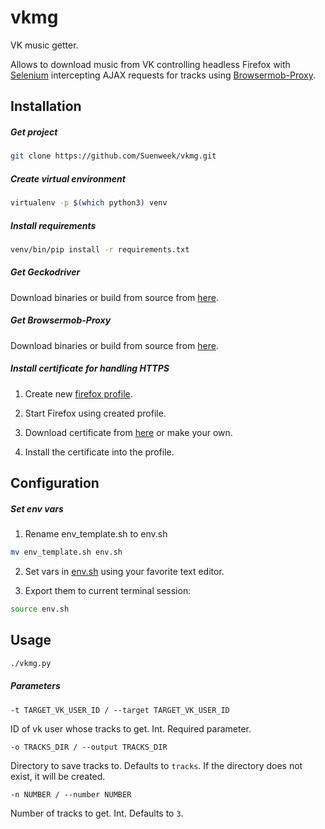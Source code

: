 # vkmg
VK music getter.

Allows to download music from VK controlling headless Firefox with
[Selenium](http://docs.seleniumhq.org)
intercepting AJAX requests for tracks using
[Browsermob-Proxy](https://github.com/lightbody/browsermob-proxy).

## Installation

##### Get project
```bash
git clone https://github.com/Suenweek/vkmg.git
```

##### Create virtual environment
```bash
virtualenv -p $(which python3) venv
```

##### Install requirements
```bash
venv/bin/pip install -r requirements.txt
```

##### Get Geckodriver
Download binaries or build from source from
[here](https://github.com/mozilla/geckodriver/releases).

##### Get Browsermob-Proxy
Download binaries or build from source from
[here](https://github.com/lightbody/browsermob-proxy/releases).

##### Install certificate for handling HTTPS
1. Create new
[firefox profile](https://support.mozilla.org/en-US/kb/profile-manager-create-and-remove-firefox-profiles).

2. Start Firefox using created profile.

3. Download certificate from [here](https://github.com/lightbody/browsermob-proxy/blob/master/browsermob-core/src/main/resources/sslSupport/ca-certificate-rsa.cer)
or make your own.

4. Install the certificate into the profile.

## Configuration
##### Set env vars
1. Rename env_template.sh to env.sh
```bash
mv env_template.sh env.sh
```

2. Set vars in
[env.sh](env.sh)
using your favorite text editor.

3. Export them to current terminal session:
```bash
source env.sh
```

## Usage
```bash
./vkmg.py
```

##### Parameters
`-t TARGET_VK_USER_ID / --target TARGET_VK_USER_ID`

ID of vk user whose tracks to get. Int. Required parameter.

`-o TRACKS_DIR / --output TRACKS_DIR`

Directory to save tracks to. Defaults to `tracks`.
If the directory does not exist, it will be created.

`-n NUMBER / --number NUMBER`

Number of tracks to get. Int. Defaults to `3`.

